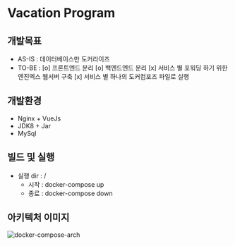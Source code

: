 # Vacation Program 

## 개발목표
- AS-IS : 데이터베이스만 도커라이즈
- TO-BE : 
  [o] 프론트엔드 분리
  [o] 백엔드엔드 분리 
  [x] 서비스 별 포워딩 하기 위한 엔진엑스 웹서버 구축
  [x] 서비스 별 하나의 도커컴포즈 파일로 실행

## 개발환경
- Nginx + VueJs
- JDK8 + Jar
- MySql 

## 빌드 및 실행
- 실행 dir : /
  - 시작 : docker-compose up 
  - 종료 : docker-compose down

## 아키텍처 이미지
![docker-compose-arch](https://user-images.githubusercontent.com/20297475/106726211-78322800-664d-11eb-8360-948130fca78b.jpg)
